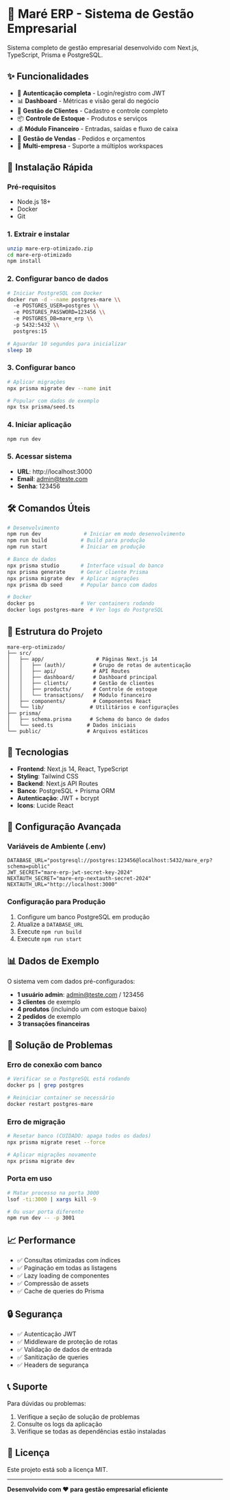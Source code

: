 # 🌊 Maré ERP - Sistema de Gestão Empresarial

Sistema completo de gestão empresarial desenvolvido com Next.js, TypeScript, Prisma e PostgreSQL.

## ✨ Funcionalidades

- 🔐 **Autenticação completa** - Login/registro com JWT
- 📊 **Dashboard** - Métricas e visão geral do negócio
- 👥 **Gestão de Clientes** - Cadastro e controle completo
- 📦 **Controle de Estoque** - Produtos e serviços
- 💰 **Módulo Financeiro** - Entradas, saídas e fluxo de caixa
- 🛒 **Gestão de Vendas** - Pedidos e orçamentos
- 🏢 **Multi-empresa** - Suporte a múltiplos workspaces

## 🚀 Instalação Rápida

### Pré-requisitos
- Node.js 18+
- Docker
- Git

### 1. Extrair e instalar
```bash
unzip mare-erp-otimizado.zip
cd mare-erp-otimizado
npm install
```

### 2. Configurar banco de dados
```bash
# Iniciar PostgreSQL com Docker
docker run -d --name postgres-mare \\
  -e POSTGRES_USER=postgres \\
  -e POSTGRES_PASSWORD=123456 \\
  -e POSTGRES_DB=mare_erp \\
  -p 5432:5432 \\
  postgres:15

# Aguardar 10 segundos para inicializar
sleep 10
```

### 3. Configurar banco
```bash
# Aplicar migrações
npx prisma migrate dev --name init

# Popular com dados de exemplo
npx tsx prisma/seed.ts
```

### 4. Iniciar aplicação
```bash
npm run dev
```

### 5. Acessar sistema
- **URL**: http://localhost:3000
- **Email**: admin@teste.com
- **Senha**: 123456

## 🛠️ Comandos Úteis

```bash
# Desenvolvimento
npm run dev              # Iniciar em modo desenvolvimento
npm run build           # Build para produção
npm run start           # Iniciar em produção

# Banco de dados
npx prisma studio       # Interface visual do banco
npx prisma generate     # Gerar cliente Prisma
npx prisma migrate dev  # Aplicar migrações
npx prisma db seed      # Popular banco com dados

# Docker
docker ps               # Ver containers rodando
docker logs postgres-mare  # Ver logs do PostgreSQL
```

## 📁 Estrutura do Projeto

```
mare-erp-otimizado/
├── src/
│   ├── app/                 # Páginas Next.js 14
│   │   ├── (auth)/         # Grupo de rotas de autenticação
│   │   ├── api/            # API Routes
│   │   ├── dashboard/      # Dashboard principal
│   │   ├── clients/        # Gestão de clientes
│   │   ├── products/       # Controle de estoque
│   │   └── transactions/   # Módulo financeiro
│   ├── components/         # Componentes React
│   └── lib/               # Utilitários e configurações
├── prisma/
│   ├── schema.prisma      # Schema do banco de dados
│   └── seed.ts           # Dados iniciais
└── public/               # Arquivos estáticos
```

## 🎨 Tecnologias

- **Frontend**: Next.js 14, React, TypeScript
- **Styling**: Tailwind CSS
- **Backend**: Next.js API Routes
- **Banco**: PostgreSQL + Prisma ORM
- **Autenticação**: JWT + bcrypt
- **Icons**: Lucide React

## 🔧 Configuração Avançada

### Variáveis de Ambiente (.env)
```env
DATABASE_URL="postgresql://postgres:123456@localhost:5432/mare_erp?schema=public"
JWT_SECRET="mare-erp-jwt-secret-key-2024"
NEXTAUTH_SECRET="mare-erp-nextauth-secret-2024"
NEXTAUTH_URL="http://localhost:3000"
```

### Configuração para Produção
1. Configure um banco PostgreSQL em produção
2. Atualize a `DATABASE_URL`
3. Execute `npm run build`
4. Execute `npm run start`

## 📊 Dados de Exemplo

O sistema vem com dados pré-configurados:
- **1 usuário admin**: admin@teste.com / 123456
- **3 clientes** de exemplo
- **4 produtos** (incluindo um com estoque baixo)
- **2 pedidos** de exemplo
- **3 transações financeiras**

## 🐛 Solução de Problemas

### Erro de conexão com banco
```bash
# Verificar se o PostgreSQL está rodando
docker ps | grep postgres

# Reiniciar container se necessário
docker restart postgres-mare
```

### Erro de migração
```bash
# Resetar banco (CUIDADO: apaga todos os dados)
npx prisma migrate reset --force

# Aplicar migrações novamente
npx prisma migrate dev
```

### Porta em uso
```bash
# Matar processo na porta 3000
lsof -ti:3000 | xargs kill -9

# Ou usar porta diferente
npm run dev -- -p 3001
```

## 📈 Performance

- ✅ Consultas otimizadas com índices
- ✅ Paginação em todas as listagens
- ✅ Lazy loading de componentes
- ✅ Compressão de assets
- ✅ Cache de queries do Prisma

## 🔒 Segurança

- ✅ Autenticação JWT
- ✅ Middleware de proteção de rotas
- ✅ Validação de dados de entrada
- ✅ Sanitização de queries
- ✅ Headers de segurança

## 📞 Suporte

Para dúvidas ou problemas:
1. Verifique a seção de solução de problemas
2. Consulte os logs da aplicação
3. Verifique se todas as dependências estão instaladas

## 📄 Licença

Este projeto está sob a licença MIT.

---

**Desenvolvido com ❤️ para gestão empresarial eficiente**
